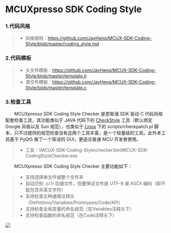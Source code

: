 # MCUXpresso SDK Coding Style

### 1.代码风格

> * 风格细则：https://github.com/JayHeng/MCUX-SDK-Coding-Style/blob/master/coding_style.md

### 2.代码模板

> * 头文件模板：https://github.com/JayHeng/MCUX-SDK-Coding-Style/blob/master/template.h
> * 源文件模板：https://github.com/JayHeng/MCUX-SDK-Coding-Style/blob/master/template.c

### 3.检查工具

　　MCUXpresso SDK Coding Style Checker 是恩智浦 SDK 驱动 C 代码风格配套检查工具，其功能类似于 JAVA 代码下的 [CheckStyle](https://github.com/checkstyle/checkstyle) 工具（默认绑定 Google 风格以及 Sun 规范），也类似于 [Linux](https://github.com/torvalds/linux) 下的 scripts/checkpatch.pl 脚本，只不过提供的规范检查没有这两个工具丰富，是一个轻量级的工具。此外本工具基于 PyQt5 做了一个简洁的 GUI，更适合普通 MCU 开发者使用。  

> * 工具：\MCUX-SDK-Coding-Style\checker\bin\MCUX-SDK-CodingStyleChecker.exe

　　MCUXpresso SDK Coding Style Checker 主要功能如下：  

> * 支持选择单文件或整个文件夹  
> * 自动识别 .c/.h 后缀文件，但要保证文件是 UTF-8 或 ASCII 编码（即不能包含非英文字符）  
> * 支持检查五种通用注释头（Defintions/Variables/Prototypes/Code/API）  
> * 支持检查全局变量的命名规范（在Variables注释头下）
> * 支持检查函数的命名规范（在Code注释头下）  

![](http://henjay724.com/image/github/MCUXpresso-SDK-CodingStyleChecker_v0.1.PNG)


